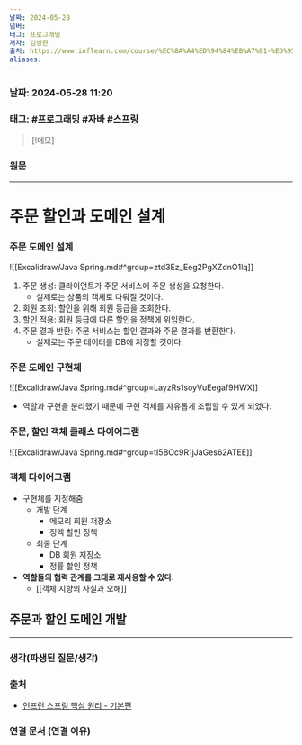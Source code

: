 ```yaml
---
날짜: 2024-05-28
넘버: 
태그: 프로그래밍
저자: 김영한
출처: https://www.inflearn.com/course/%EC%8A%A4%ED%94%84%EB%A7%81-%ED%95%B5%EC%8B%AC-%EC%9B%90%EB%A6%AC-%EA%B8%B0%EB%B3%B8%ED%8E%B8/dashboard
aliases:
---
```

### 날짜:  2024-05-28 11:20

### 태그: #프로그래밍 #자바 #스프링

>[!메모]
>

### 원문
---
# 주문 할인과 도메인 설계
### 주문 도메인 설계
![[Excalidraw/Java Spring.md#^group=ztd3Ez_Eeg2PgXZdnO1lq]]
1. 주문 생성: 클라이언트가 주문 서비스에 주문 생성을 요청한다.
	- 실제로는 상품의 객체로 다뤄질 것이다.
2. 회원 조회: 할인을 위해 회원 등급을 조회한다.
3. 할인 적용: 회원 등급에 따른 할인을 정책에 위임한다.
4. 주문 결과 반환: 주문 서비스는 할인 결과와 주문 결과를 반환한다.
	- 실제로는 주문 데이터를 DB에 저장할 것이다.
### 주문 도메인 구현체
![[Excalidraw/Java Spring.md#^group=LayzRs1soyVuEegaf9HWX]]
- 역할과 구현을 분리했기 때문에 구현 객체를 자유롭게 조립할 수 있게 되었다.
### 주문, 할인 객체 클래스 다이어그램
![[Excalidraw/Java Spring.md#^group=tI5BOc9R1jJaGes62ATEE]]
### 객체 다이어그램
- 구현체를 지정해줌
	- 개발 단계
		- 메모리 회원 저장소
		- 정액 할인 정책
	- 최종 단계
		- DB 회원 저장소
		- 정률 할인 정책
- **역할들의 협력 관계를 그대로 재사용할 수 있다.**
	- [[객체 지향의 사실과 오해]]
## 주문과 할인 도메인 개발



---
### 생각(파생된 질문/생각)

### 출처
- [인프런 스프링 핵심 원리 - 기본편](https://www.inflearn.com/course/%EC%8A%A4%ED%94%84%EB%A7%81-%ED%95%B5%EC%8B%AC-%EC%9B%90%EB%A6%AC-%EA%B8%B0%EB%B3%B8%ED%8E%B8/dashboard)

### 연결 문서 (연결 이유)
